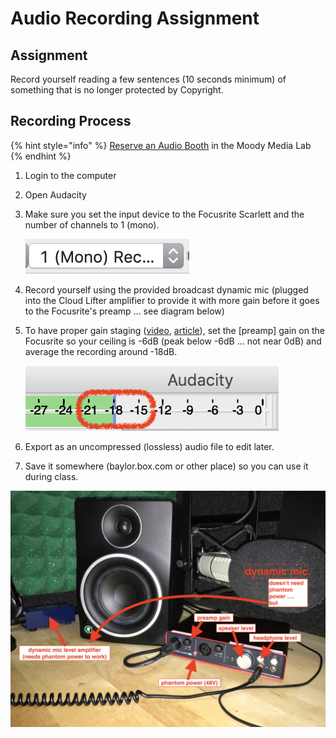 # Audio Recording Assignment

## Assignment

Record yourself reading a few sentences \(10 seconds minimum\) of something that is no longer protected by Copyright.

## Recording Process

{% hint style="info" %}
[Reserve an Audio Booth](https://techpoint.libcal.com/spaces?lid=4700) in the Moody Media Lab
{% endhint %}

1. Login to the computer
2. Open Audacity
3. Make sure you set the input device to the Focusrite Scarlett and the number of channels to 1 \(mono\).

   ![](../../.gitbook/assets/screen-shot-2019-10-21-at-3.15.21-pm-83.png) 

4. Record yourself using the provided broadcast dynamic mic \(plugged into the Cloud Lifter amplifier to provide it with more gain before it goes to the Focusrite's preamp ... see diagram below\)
5. To have proper gain staging \([video](https://www.youtube.com/watch?time_continue=8&v=UvclmTMmGv0), [article](https://www.soundonsound.com/techniques/gain-staging-your-daw-software)\), set the \[preamp\] gain on the Focusrite so your ceiling is -6dB \(peak below -6dB … not near 0dB\) and average the recording around -18dB.

   ![](../../.gitbook/assets/screen-shot-2019-05-20-at-12.11.58-pm-70.png) 

6. Export as an uncompressed \(lossless\) audio file to edit later.
7. Save it somewhere \(baylor.box.com or other place\) so you can use it during class.

![](../../.gitbook/assets/img_1679-81.jpg)

## 

